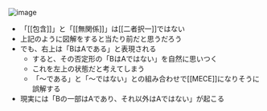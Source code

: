 
![image](https://gyazo.com/a7b34469959139c223d235a83cfc8b60/thumb/1000)

- 「[[包含]]」と「[[無関係]]」は[[二者択一]]ではない
- 上記のように図解をすると当たり前だと思うだろう
- でも、右上は「BはAである」と表現される
    - すると、その否定形の「BはAではない」を自然に思いつく
    - これを左上の状態だと考えてしまう
    - 「〜である」と「〜ではない」との組み合わせで[[MECE]]になりそうに誤解する
- 現実には「Bの一部はAであり、それ以外はAではない」が起こる